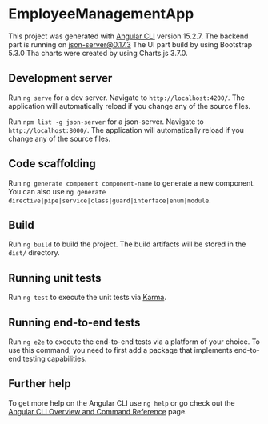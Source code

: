 # EmployeeManagementApp

This project was generated with [Angular CLI](https://github.com/angular/angular-cli) version 15.2.7.
The backend part is running on json-server@0.17.3
The UI part build by using Bootstrap 5.3.0
Tha charts were created by using Charts.js 3.7.0.

## Development server

Run `ng serve` for a dev server. Navigate to `http://localhost:4200/`. The application will automatically reload if you change any of the source files.

Run `npm list -g json-server` for a json-server. Navigate to `http://localhost:8000/`. The application will automatically reload if you change any of the source files.

## Code scaffolding

Run `ng generate component component-name` to generate a new component. You can also use `ng generate directive|pipe|service|class|guard|interface|enum|module`.

## Build

Run `ng build` to build the project. The build artifacts will be stored in the `dist/` directory.

## Running unit tests

Run `ng test` to execute the unit tests via [Karma](https://karma-runner.github.io).

## Running end-to-end tests

Run `ng e2e` to execute the end-to-end tests via a platform of your choice. To use this command, you need to first add a package that implements end-to-end testing capabilities.

## Further help

To get more help on the Angular CLI use `ng help` or go check out the [Angular CLI Overview and Command Reference](https://angular.io/cli) page.
